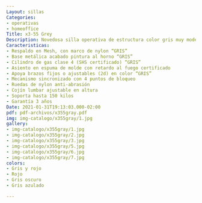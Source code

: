 ```yaml
---
Layout: sillas
Categories:
- operativas
- homeoffice
Title: x3-55 Grey
Description: Novedosa silla operativa de estructura color gris muy moderna
Caracteristicas:
- Respaldo en Mesh, con marco de nylon “GRIS”
- Base metálica acabado pintura al horno “GRIS”
- Cilindro de gas clase 4 (SHS certificado) “GRIS”
- Asiento en espuma de molde con retardo al fuego certificado
- Apoya brazos fijos o ajustables (2d) en color “GRIS”
- Mecanismo sincronizado con 4 puntos de bloqueo
- Ruedas de nylon anti-abrasión
- Cojín lumbar ajustable en altura
- Soporta hasta 150 kilos
- Garantía 3 años
Date: 2021-01-31T19:13:03.000-02:00
pdf: pdf-archivos/x355gray.pdf
img: img-catalogo/x355gray/1.jpg
gallery:
- img-catalogo/x355gray/1.jpg
- img-catalogo/x355gray/2.jpg
- img-catalogo/x355gray/3.jpg
- img-catalogo/x355gray/5.jpg
- img-catalogo/x355gray/6.jpg
- img-catalogo/x355gray/7.jpg
colors:
- Gris y rojo
- Rojo
- Gris oscuro
- Gris azulado

---
```

